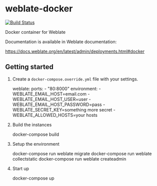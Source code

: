 # weblate-docker

[![Build Status](https://travis-ci.org/nijel/weblate-docker.svg?branch=master)](https://travis-ci.org/nijel/weblate-docker)

Docker container for Weblate

Documentation is available in Weblate documentation:

https://docs.weblate.org/en/latest/admin/deployments.html#docker

## Getting started

1. Create a `docker-compose.override.yml` file with your settings.

    weblate:
      ports:
        - "80:8000"
      environment:
        - WEBLATE_EMAIL_HOST=email.com
        - WEBLATE_EMAIL_HOST_USER=user
        - WEBLATE_EMAIL_HOST_PASSWORD=pass
        - WEBLATE_SECRET_KEY=something more secret
        - WEBLATE_ALLOWED_HOSTS=your hosts

2. Build the instances

    docker-compose build
    
3. Setup the environment

    docker-compose run weblate migrate
    docker-compose run weblate collectstatic
    docker-compose run weblate createadmin
    
4. Start up

    docker-compose up
